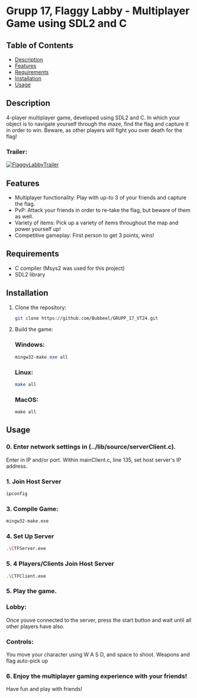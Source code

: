 # Grupp 17, Flaggy Labby - Multiplayer Game using SDL2 and C


## Table of Contents
- [Description](#description)
- [Features](#features)
- [Requirements](#requirements)
- [Installation](#installation)
- [Usage](#usage)

## Description
4-player multiplayer game, developed using SDL2 and C. In which your object is to navigate yourself through the maze, find the flag and capture it in order to win. Beware, as other players will fight you over death for the flag!
### Trailer:
[![FlaggyLabbyTrailer](https://img.youtube.com/vi/yn_OVyW2HdY/0.jpg)](https://www.youtube.com/watch?v=yn_OVyW2HdY)

## Features
- Multiplayer functionality: Play with up-to 3 of your friends and capture the flag.
- PvP: Attack your friends in order to  re-take the flag, but beware of them as well.
- Variety of items: Pick up a variety of items throughout the map and power yourself up!
- Competitive gameplay: First person to get 3 points, wins!

## Requirements
- C compiler (Msys2 was used for this project)
- SDL2 library

## Installation
1. Clone the repository:

   ```bash
   git clone https://github.com/Bubbeel/GRUPP_17_VT24.git
   ```

3. Build the game:
   ### Windows:
   ```powershell
   mingw32-make.exe all
   ```
   ### Linux:
   ```bash
   make all
   ```
   ### MacOS:
   ```terminal
   make all
   ```

## Usage
### 0. Enter network settings in (../lib/source/serverClient.c).
   Enter in IP and/or port. Within mainClient.c, line 135, set host server's IP address.
### 1. Join Host Server
   ```bash
   ipconfig
   ```
### 3. Compile Game:
   ```bash
   mingw32-make.exe
   ```
### 4. Set Up Server
   ```bash
   .\CTFServer.exe
   ```
### 5. 4 Players/Clients Join Host Server
   ```bash
   .\CTFClient.exe
   ```
### 5. Play the game.
   ### Lobby:
   Once youve connected to the server, press the start button and wait until all other players have also.
   ### Controls:
   You move your character using W A S D, and space to shoot. Weapons and flag auto-pick up
### 6. Enjoy the multiplayer gaming experience with your friends!
   Have fun and play with friends!
